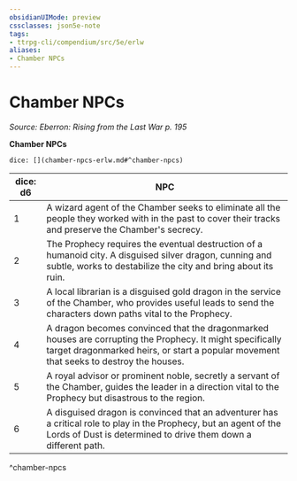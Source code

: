 ```yaml
---
obsidianUIMode: preview
cssclasses: json5e-note
tags:
- ttrpg-cli/compendium/src/5e/erlw
aliases:
- Chamber NPCs
---
```

# Chamber NPCs
*Source: Eberron: Rising from the Last War p. 195* 

**Chamber NPCs**

`dice: [](chamber-npcs-erlw.md#^chamber-npcs)`

| dice: d6 | NPC |
|----------|-----|
| 1 | A wizard agent of the Chamber seeks to eliminate all the people they worked with in the past to cover their tracks and preserve the Chamber's secrecy. |
| 2 | The Prophecy requires the eventual destruction of a humanoid city. A disguised silver dragon, cunning and subtle, works to destabilize the city and bring about its ruin. |
| 3 | A local librarian is a disguised gold dragon in the service of the Chamber, who provides useful leads to send the characters down paths vital to the Prophecy. |
| 4 | A dragon becomes convinced that the dragonmarked houses are corrupting the Prophecy. It might specifically target dragonmarked heirs, or start a popular movement that seeks to destroy the houses. |
| 5 | A royal advisor or prominent noble, secretly a servant of the Chamber, guides the leader in a direction vital to the Prophecy but disastrous to the region. |
| 6 | A disguised dragon is convinced that an adventurer has a critical role to play in the Prophecy, but an agent of the Lords of Dust is determined to drive them down a different path. |
^chamber-npcs